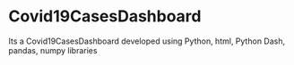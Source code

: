 # Covid19CasesDashboard
Its a Covid19CasesDashboard developed using Python, html, Python Dash, pandas, numpy libraries 
